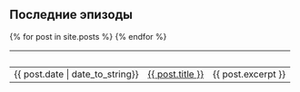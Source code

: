 ## Последние эпизоды

<table>
  <thead>
    <tr>
      <th style="text-align: left">&nbsp;</th>
      <th style="text-align: left">&nbsp;</th>
      <th style="text-align: left">&nbsp;</th>
    </tr>
  </thead>
  <tbody>
    {% for post in site.posts %}
    <tr>
      <td style="text-align: left">{{ post.date | date_to_string}}</td>
      <td style="text-align: left" class="jouele"><a href="{{ site. url }}/audio/{{ post.file }}">{{ post.title }}</a></td>
       <td style="text-align: left">{{ post.excerpt }}</td> 
    </tr>
  {% endfor %}
  </tbody>
</table>
